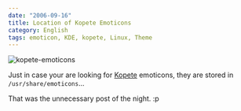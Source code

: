 ```yaml
---
date: "2006-09-16"
title: Location of Kopete Emoticons
category: English
tags: emoticon, KDE, kopete, Linux, Theme
---
```


![kopete-emoticons](/uploads/2006/kopete-emoticons.png)

Just in case your are looking for [Kopete](https://kopete.kde.org) emoticons, they are stored in `/usr/share/emoticons`...

That was the unnecessary post of the night. :p
